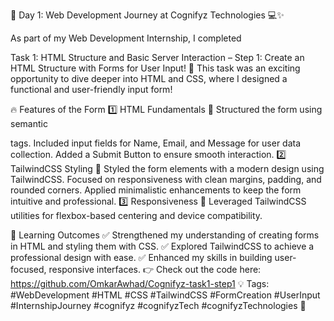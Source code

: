 🌟 Day 1: Web Development Journey at Cognifyz Technologies 💻✨

 As part of my Web Development Internship, I completed 

Task 1: HTML Structure and Basic Server Interaction – 
Step 1: Create an HTML Structure with Forms for User Input! 🎯
This task was an exciting opportunity to dive deeper into HTML and CSS, where I designed a functional and user-friendly input form!

🔥 Features of the Form
1️⃣ HTML Fundamentals 📝
    Structured the form using semantic <form> tags.
    Included input fields for Name, Email, and Message for user data collection.
    Added a Submit Button to ensure smooth interaction.
2️⃣ TailwindCSS Styling 🎨
    Styled the form elements with a modern design using TailwindCSS.
    Focused on responsiveness with clean margins, padding, and rounded corners.
    Applied minimalistic enhancements to keep the form intuitive and professional.
3️⃣ Responsiveness 📱
    Leveraged TailwindCSS utilities for flexbox-based centering and device compatibility.

🌱 Learning Outcomes
✅ Strengthened my understanding of creating forms in HTML and styling them with CSS.
 ✅ Explored TailwindCSS to achieve a professional design with ease.
 ✅ Enhanced my skills in building user-focused, responsive interfaces.
👉 Check out the code here: https://github.com/OmkarAwhad/Cognifyz-task1-step1
💡 Tags: #WebDevelopment #HTML #CSS #TailwindCSS #FormCreation #UserInput #InternshipJourney #cognifyz #cognifyzTech #cognifyzTechnologies 🚀
